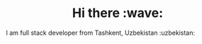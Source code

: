 <h1 align="center">Hi there :wave:</h1>
I am full stack developer from Tashkent, Uzbekistan :uzbekistan:
